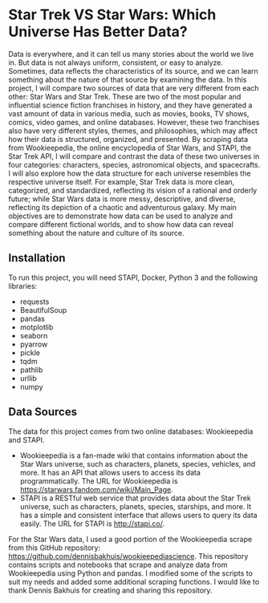 # Star Trek VS Star Wars: Which Universe Has Better Data?

Data is everywhere, and it can tell us many stories about the world we live in. But data is not always uniform, consistent, or easy to analyze. Sometimes, data reflects the characteristics of its source, and we can learn something about the nature of that source by examining the data. In this project, I will compare two sources of data that are very different from each other: Star Wars and Star Trek. These are two of the most popular and influential science fiction franchises in history, and they have generated a vast amount of data in various media, such as movies, books, TV shows, comics, video games, and online databases. However, these two franchises also have very different styles, themes, and philosophies, which may affect how their data is structured, organized, and presented. By scraping data from Wookieepedia, the online encyclopedia of Star Wars, and STAPI, the Star Trek API, I will compare and contrast the data of these two universes in four categories: characters, species, astronomical objects, and spacecrafts. I will also explore how the data structure for each universe resembles the respective universe itself. For example, Star Trek data is more clean, categorized, and standardized, reflecting its vision of a rational and orderly future; while Star Wars data is more messy, descriptive, and diverse, reflecting its depiction of a chaotic and adventurous galaxy. My main objectives are to demonstrate how data can be used to analyze and compare different fictional worlds, and to show how data can reveal something about the nature and culture of its source.

## Installation

To run this project, you will need STAPI, Docker, Python 3 and the following libraries:

- requests
- BeautifulSoup
- pandas
- motplotlib
- seaborn
- pyarrow
- pickle
- tqdm
- pathlib
- urllib
- numpy

## Data Sources

The data for this project comes from two online databases: Wookieepedia and STAPI.

- Wookieepedia is a fan-made wiki that contains information about the Star Wars universe, such as characters, planets, species, vehicles, and more. It has an API that allows users to access its data programmatically. The URL for Wookieepedia is https://starwars.fandom.com/wiki/Main_Page.
- STAPI is a RESTful web service that provides data about the Star Trek universe, such as characters, planets, species, starships, and more. It has a simple and consistent interface that allows users to query its data easily. The URL for STAPI is http://stapi.co/.

For the Star Wars data, I used a good portion of the Wookieepedia scrape from this GitHub repository: https://github.com/dennisbakhuis/wookieepediascience. This repository contains scripts and notebooks that scrape and analyze data from Wookieepedia using Python and pandas. I modified some of the scripts to suit my needs and added some additional scraping functions. I would like to thank Dennis Bakhuis for creating and sharing this repository.
